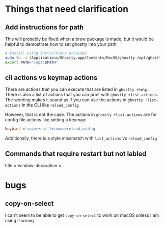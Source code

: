 # Things that need clarification

## Add instructions for path

This will probably be fixed when a brew package is made, but it would be helpful 
to demostrate how to set ghostty into your path

```bash
# Install using instructions provided
sudo ln -s /Applications/Ghostty.app/Contents/MacOS/ghostty /opt/ghostty
export PATH="/opt:$PATH"
```

## cli actions vs keymap actions

There are actions that you can execute that are listed in `ghostty +help`. There is also 
a list of actions that you can print with `ghostty +list-actions`. The wording makes
it sound as if you can use the actions in `ghostty +list-actions` in the CLI like `reload_config`


However, that is not the case. The actions in `ghostty +list-actions` are for config file actions
like setting a keymap: 


```ini
keybind = super+shift+comma=reload_config
```

Additionally, there is a style missmatch with `list_actions` vs `reload_config` 


## Commands that require restart but not labled
title = 
window-decoration =

# bugs

## copy-on-select

I can't seem to be able to get `copy-on-select` to work on macOS unless I am using it wrong

